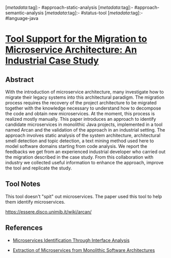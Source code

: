 <!-- deno-fmt-ignore-start -->

[_metadata_:tag]:- #approach-static-analysis
[_metadata_:tag]:- #approach-semantic-analysis
[_metadata_:tag]:- #status-tool
[_metadata_:tag]:- #language-java

<!-- deno-fmt-ignore-end -->

# [Tool Support for the Migration to Microservice Architecture: An Industrial Case Study](https://doi.org/10.1007/978-3-030-29983-5_17)

## Abstract

With the introduction of microservice architecture, many investigate how to
migrate their legacy systems into this architectural paradigm. The migration
process requires the recovery of the project architecture to be migrated
together with the knowledge necessary to understand how to decompose the code
and obtain new microservices. At the moment, this process is realized mostly
manually. This paper introduces an approach to identify candidate microservices
in monolithic Java projects, implemented in a tool named Arcan and the
validation of the approach in an industrial setting. The approach involves
static analysis of the system architecture, architectural smell detection and
topic detection, a text mining method used here to model software domains
starting from code analysis. We report the feedbacks we get from an experienced
industrial developer who carried out the migration described in the case study.
From this collaboration with industry we collected useful information to enhance
the approach, improve the tool and replicate the study.

## Tool Notes

This tool doesn't "spit" out microservices. The paper used this tool to help
them identify microservices.

https://essere.disco.unimib.it/wiki/arcan/

## References

- [Microservices Identification Through Interface Analysis](./microservices-identification-through-interface-analysis.md)

- [Extraction of Microservices from Monolithic Software Architectures](./extraction-of-microservices-from-monolithic-software-architectures.md)
